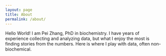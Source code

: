 ```yaml
---
layout: page
title: About
permalink: /about/
---
```


Hello World! I am Pei Zhang, PhD in biochemistry. I have years of experience collecting and analyzing data, but what I enjoy the most is finding stories from the numbers. Here is where I play with data, often non-biochemical.
